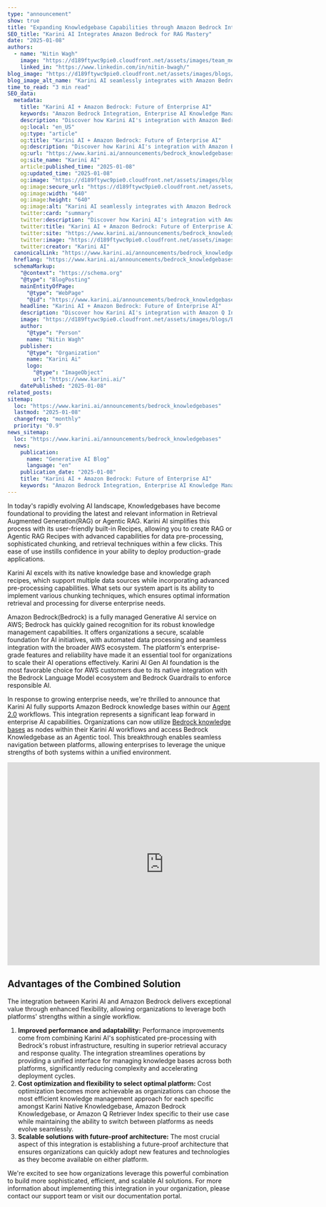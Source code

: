 ```yaml
---
type: "announcement"
show: true
title: "Expanding Knowledgebase Capabilities through Amazon Bedrock Integration"
SEO_title: "Karini AI Integrates Amazon Bedrock for RAG Mastery"
date: "2025-01-08"
authors:
  - name: "Nitin Wagh"
    image: "https://d189ftywc9pie0.cloudfront.net/assets/images/team_members/nitin-wagh.jpg"
    linked_in: "https://www.linkedin.com/in/nitin-bwagh/"
blog_image: "https://d189ftywc9pie0.cloudfront.net/assets/images/blogs/Expanding-Knowledgebase-Capabilities-through-Amazon-Bedrock-Integration.png"
blog_image_alt_name: "Karini AI seamlessly integrates with Amazon Bedrock for enhanced enterprise AI capabilities."
time_to_read: "3 min read"
SEO_data:
  metadata:
    title: "Karini AI + Amazon Bedrock: Future of Enterprise AI"
    keywords: "Amazon Bedrock Integration, Enterprise AI Knowledge Management, Karini AI Knowledge Bases, Agentic RAG Solutions, AI and Knowledge Graphs, Scalable AI Workflows, Bedrock Knowledgebase Support, Generative AI for Enterprises"
    description: "Discover how Karini AI's integration with Amazon Bedrock empowers scalable, cost-effective, and future-proof AI knowledge management solutions."
    og:local: "en_US"
    og:type: "article"
    og:title: "Karini AI + Amazon Bedrock: Future of Enterprise AI"
    og:description: "Discover how Karini AI's integration with Amazon Bedrock empowers scalable, cost-effective, and future-proof AI knowledge management solutions."
    og:url: "https://www.karini.ai/announcements/bedrock_knowledgebases"
    og:site_name: "Karini AI"
    article:published_time: "2025-01-08"
    og:updated_time: "2025-01-08"
    og:image: "https://d189ftywc9pie0.cloudfront.net/assets/images/blogs/Expanding-Knowledgebase-Capabilities-through-Amazon-Bedrock-Integration.png&w=640&q=75"
    og:image:secure_url: "https://d189ftywc9pie0.cloudfront.net/assets/images/blogs/Expanding-Knowledgebase-Capabilities-through-Amazon-Bedrock-Integration.png&w=640&q=75"
    og:image:width: "640"
    og:image:height: "640"
    og:image:alt: "Karini AI seamlessly integrates with Amazon Bedrock for enhanced enterprise AI capabilities."
    twitter:card: "summary"
    twitter:description: "Discover how Karini AI's integration with Amazon Bedrock empowers scalable, cost-effective, and future-proof AI knowledge management solutions."
    twitter:title: "Karini AI + Amazon Bedrock: Future of Enterprise AI"
    twitter:site: "https://www.karini.ai/announcements/bedrock_knowledgebases"
    twitter:image: "https://d189ftywc9pie0.cloudfront.net/assets/images/blogs/Expanding-Knowledgebase-Capabilities-through-Amazon-Bedrock-Integration.png&w=640&q=75"
    twitter:creator: "Karini AI"
  canonicalLink: "https://www.karini.ai/announcements/bedrock_knowledgebases"
  hreflang: "https://www.karini.ai/announcements/bedrock_knowledgebases"
  schemaMarkup:
    "@context": "https://schema.org"
    "@type": "BlogPosting"
    mainEntityOfPage:
      "@type": "WebPage"
      "@id": "https://www.karini.ai/announcements/bedrock_knowledgebases"
    headline: "Karini AI + Amazon Bedrock: Future of Enterprise AI"
    description: "Discover how Karini AI's integration with Amazon Q Index enhances enterprise search with advanced RAG workflows, secure connectors, and powerful AI-driven insights."
    image: "https://d189ftywc9pie0.cloudfront.net/assets/images/blogs/Expanding-Knowledgebase-Capabilities-through-Amazon-Bedrock-Integration.png"
    author:
      "@type": "Person"
      name: "Nitin Wagh"
    publisher:
      "@type": "Organization"
      name: "Karini Ai"
      logo:
        "@type": "ImageObject"
        url: "https://www.karini.ai/"
    datePublished: "2025-01-08"
related_posts:
sitemap:
  loc: "https://www.karini.ai/announcements/bedrock_knowledgebases"
  lastmod: "2025-01-08"
  changefreq: "monthly"
  priority: "0.9"
news_sitemap:
  loc: "https://www.karini.ai/announcements/bedrock_knowledgebases"
  news:
    publication:
      name: "Generative AI Blog"
      language: "en"
    publication_date: "2025-01-08"
    title: "Karini AI + Amazon Bedrock: Future of Enterprise AI"
    keywords: "Amazon Bedrock Integration, Enterprise AI Knowledge Management, Karini AI Knowledge Bases, Agentic RAG Solutions, AI and Knowledge Graphs, Scalable AI Workflows, Bedrock Knowledgebase Support, Generative AI for Enterprises"
---
```


In today's rapidly evolving AI landscape, Knowledgebases have become foundational to providing the latest and relevant information in Retrieval Augmented Generation(RAG) or Agentic RAG. Karini AI simplifies this process with its user-friendly built-in Recipes, allowing you to create RAG or Agentic RAG Recipes with advanced capabilities for data pre-processing, sophisticated chunking, and retrieval techniques within a few clicks. This ease of use instills confidence in your ability to deploy production-grade applications.

Karini AI excels with its native knowledge base and knowledge graph recipes, which support multiple data sources while incorporating advanced pre-processing capabilities. What sets our system apart is its ability to implement various chunking techniques, which ensures optimal information retrieval and processing for diverse enterprise needs.

Amazon Bedrock(Bedrock) is a fully managed Generative AI service on AWS; Bedrock has quickly gained recognition for its robust knowledge management capabilities. It offers organizations a secure, scalable foundation for AI initiatives, with automated data processing and seamless integration with the broader AWS ecosystem. The platform's enterprise-grade features and reliability have made it an essential tool for organizations to scale their AI operations effectively. Karini AI Gen AI foundation is the most favorable choice for AWS customers due to its native integration with the Bedrock Language Model ecosystem and Bedrock Guardrails to enforce responsible AI.

In response to growing enterprise needs, we're thrilled to announce that Karini AI fully supports Amazon Bedrock knowledge bases within our [Agent 2.0](https://www.karini.ai/announcements/agent-2-0) workflows. This integration represents a significant leap forward in enterprise AI capabilities. Organizations can now utilize [Bedrock knowledge bases](https://aws.amazon.com/bedrock/knowledge-bases/) as nodes within their Karini AI workflows and access Bedrock Knowledgebase as an Agentic tool. This breakthrough enables seamless navigation between platforms, allowing enterprises to leverage the unique strengths of both systems within a unified environment.

<iframe width="700" height="455" src="https://www.youtube.com/embed/hlFar-oGNFo?si=zGm1R_1FmLMSFlKA&amp;controls=0" title="Part 1: Creating a Knowlegebase" frameborder="0" allow="accelerometer; autoplay; clipboard-write; encrypted-media; gyroscope; picture-in-picture; web-share" referrerpolicy="strict-origin-when-cross-origin" allowfullscreen></iframe>

## Advantages of the Combined Solution

The integration between Karini AI and Amazon Bedrock delivers exceptional value through enhanced flexibility, allowing organizations to leverage both platforms' strengths within a single workflow.

1. **Improved performance and adaptability:** Performance improvements come from combining Karini AI's sophisticated pre-processing with Bedrock's robust infrastructure, resulting in superior retrieval accuracy and response quality. The integration streamlines operations by providing a unified interface for managing knowledge bases across both platforms, significantly reducing complexity and accelerating deployment cycles.
2. **Cost optimization and flexibility to select optimal platform:** Cost optimization becomes more achievable as organizations can choose the most efficient knowledge management approach for each specific amongst Karini Native Knowledgebase, Amazon Bedrock Knowledgebase, or Amazon Q Retriever Index specific to their use case while maintaining the ability to switch between platforms as needs evolve seamlessly.
3. **Scalable solutions with future-proof architecture:** The most crucial aspect of this integration is establishing a future-proof architecture that ensures organizations can quickly adopt new features and technologies as they become available on either platform.

We're excited to see how organizations leverage this powerful combination to build more sophisticated, efficient, and scalable AI solutions. For more information about implementing this integration in your organization, please contact our support team or visit our documentation portal.
